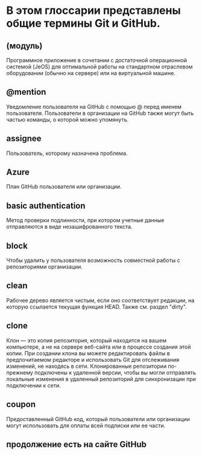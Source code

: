 # В этом глоссарии представлены общие термины Git и GitHub.

## (модуль)
Программное приложение в сочетании с достаточной операционной системой (JeOS) для оптимальной работы на стандартном отраслевом оборудовании (обычно на сервере) или на виртуальной машине.

## @mention
Уведомление пользователя на GitHub с помощью @ перед именем пользователя. Пользователи в организации на GitHub также могут быть частью команды, о которой можно упомянуть.

## assignee
Пользователь, которому назначена проблема.

## Azure
План GitHub пользователя или организации.

## basic authentication
Метод проверки подлинности, при котором учетные данные отправляются в виде незашифрованного текста.

## block
Чтобы удалить у пользователя возможность совместной работы с репозиториями организации.

## clean
Рабочее дерево является чистым, если оно соответствует редакции, на которую ссылается текущая функция HEAD. Также см. раздел "dirty".

## clone
Клон — это копия репозитория, который находится на вашем компьютере, а не на сервере веб-сайта или в процессе создания этой копии. При создании клона вы можете редактировать файлы в предпочитаемом редакторе и использовать Git для отслеживания изменений, не находясь в сети. Клонированные репозитории по-прежнему подключены к удаленной версии, чтобы вы могли отправлять локальные изменения в удаленный репозиторий для синхронизации при подключении к сети.

## coupon
Предоставленный GitHub код, который пользователи или организации могут использовать для оплаты всей подписки или ее части.

## продолжение есть на сайте GitHub